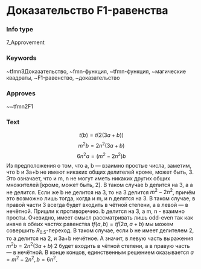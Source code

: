 # Доказательство F1-равенства
### Info type
7_Approvement
### Keywords
~tfmn3Доказательство, ~fmn-функция, ~tfmn-функция, ~магические квадраты, ~F1-равенство, ~доказательство
### Approves
~~tfmn2F1
### Text
$$t(b) = t(2(3a + b))$$
$$m^2b = 2n^2(3a + b)$$
$$6n^2a = (m^2 - 2n^2)b$$
Из предположения о том, что a, b — взаимно простые числа, заметим, что b и 3a+b не имеют никаких общих делителей кроме, может быть, 3. Это означает, что и m, n не могут иметь никаких других общих множителей [кроме, может быть, 2]. В таком случае b делится на 3, а a не делится. Если же b не делится на 3, то на 3 делится $m^2 - 2n^2$, причём это возможно лишь тогда, когда и m, и n делятся на 3. В таком случае, в правой части 3 всегда будет входить в чётной степени, а в левой — в нечётной. Пришли к противоречию. b делится на 3, a m, n - взаимно просты. Очевидно, имеет смысл рассматривать лишь odd-even так как иначе в обеих частях равенства $tf(a, b) = tf(2a, a + b)$ мы можем совершить $R_{0.5}$-переход. В таком случае, если b не имеет делителем 2, то a делится на 2, и 3a+b нечётное. А значит, в левую часть выражения $m^2b = 2n^2(3a + b)$ 2 будет входить в чётной степени, а в правую часть — в нечётной. В конце концов, единственным решением оказывается $a = m^2 - 2n^2, b = 6n^2$.
```
